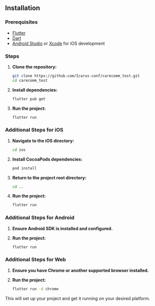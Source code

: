 ## Installation

### Prerequisites

- [Flutter](https://flutter.dev/docs/get-started/install)
- [Dart](https://dart.dev/get-dart)
- [Android Studio](https://developer.android.com/studio) or [Xcode](https://developer.apple.com/xcode/) for iOS development

### Steps

1. **Clone the repository:**

    ```sh
    git clone https://github.com/Icarus-conf/carecomm_test.git
    cd carecomm_test
    ```

2. **Install dependencies:**

    ```sh
    flutter pub get
    ```

3. **Run the project:**

    ```sh
    flutter run
    ```

### Additional Steps for iOS

1. **Navigate to the iOS directory:**

    ```sh
    cd ios
    ```

2. **Install CocoaPods dependencies:**

    ```sh
    pod install
    ```

3. **Return to the project root directory:**

    ```sh
    cd ..
    ```

4. **Run the project:**

    ```sh
    flutter run
    ```

### Additional Steps for Android

1. **Ensure Android SDK is installed and configured.**

2. **Run the project:**

    ```sh
    flutter run
    ```

### Additional Steps for Web

1. **Ensure you have Chrome or another supported browser installed.**

2. **Run the project:**

    ```sh
    flutter run -d chrome
    ```

This will set up your project and get it running on your desired platform.
